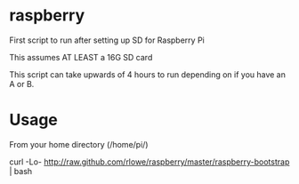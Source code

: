 raspberry
=========

First script to run after setting up SD for Raspberry Pi

This assumes AT LEAST a 16G SD card

This script can take upwards of 4 hours to run depending on if you have
an A or B.

Usage
=====

From your home directory (/home/pi/)

curl -Lo- http://raw.github.com/rlowe/raspberry/master/raspberry-bootstrap | bash

